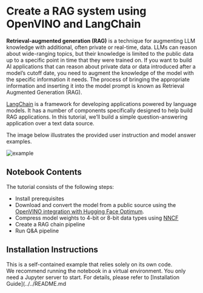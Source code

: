 # Create a RAG system using OpenVINO and LangChain

**Retrieval-augmented generation (RAG)** is a technique for augmenting LLM knowledge with additional, often private or real-time, data. LLMs can reason about wide-ranging topics, but their knowledge is limited to the public data up to a specific point in time that they were trained on. If you want to build AI applications that can reason about private data or data introduced after a model’s cutoff date, you need to augment the knowledge of the model with the specific information it needs. The process of bringing the appropriate information and inserting it into the model prompt is known as Retrieval Augmented Generation (RAG).

[LangChain](https://python.langchain.com/docs/get_started/introduction) is a framework for developing applications powered by language models. It has a number of components specifically designed to help build RAG applications. In this tutorial, we’ll build a simple question-answering application over a text data source.

The image below illustrates the provided user instruction and model answer examples.

![example](https://github.com/openvinotoolkit/openvino_notebooks/assets/91237924/c47550b9-f28e-48af-a6fe-63b6c5b68ca7)

## Notebook Contents

The tutorial consists of the following steps:

- Install prerequisites
- Download and convert the model from a public source using the [OpenVINO integration with Hugging Face Optimum](https://huggingface.co/blog/openvino).
- Compress model weights to 4-bit or 8-bit data types using [NNCF](https://github.com/openvinotoolkit/nncf)
- Create a RAG chain pipeline
- Run Q&A pipeline

## Installation Instructions
This is a self-contained example that relies solely on its own code.</br>
We recommend running the notebook in a virtual environment. You only need a Jupyter server to start.
For details, please refer to [Installation Guide](../../README.md